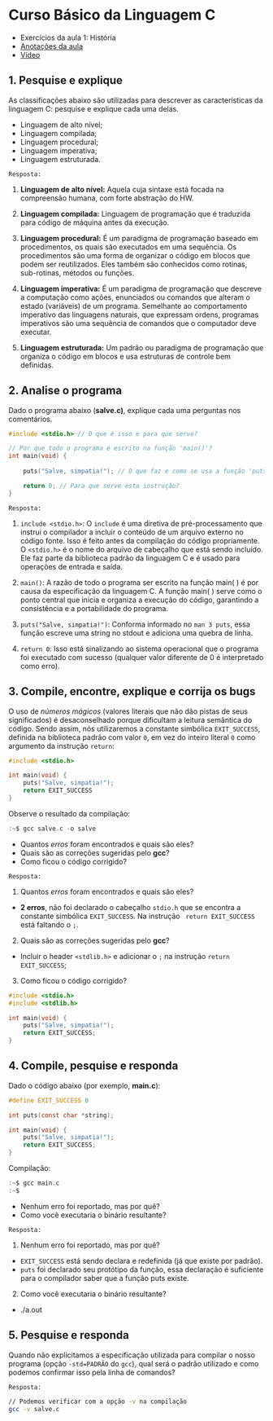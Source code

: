 # Curso Básico da Linguagem C
- Exercícios da aula 1: História
- [Anotações da aula](https://bolha.dev/blau_araujo/cblc/src/commit/643c375aafc14bea7bfa829a7e42bad4dac13ad3/aulas/01-historia/README.org)
- [Vídeo](https://youtu.be/wqJQL5W9FIw)

## 1. Pesquise e explique

As classificações abaixo são utilizadas para descrever as características da
linguagem C: pesquise e explique cada uma delas.

- Linguagem de alto nível;
- Linguagem compilada;
- Linguagem procedural;
- Linguagem imperativa;
- Linguagem estruturada.

`Resposta:`

1. **Linguagem de alto nível:**
Aquela cuja sintaxe está focada na compreensão humana, com forte abstração do HW.

2. **Linguagem compilada:**
Linguagem de programação que é traduzida para código de máquina antes da execução.

3. **Linguagem procedural:** 
É um paradigma de programação baseado em procedimentos, os quais são executados em uma sequência. Os procedimentos são uma forma de organizar o código em blocos que podem ser reutilizados. Eles também são conhecidos como rotinas, sub-rotinas, métodos ou funções.

4. **Linguagem imperativa:**
É um paradigma de programação que descreve a computação como ações, enunciados ou comandos que alteram o estado (variáveis) de um programa. Semelhante ao comportamento imperativo das linguagens naturais, que expressam ordens, programas imperativos são uma sequência de comandos que o computador deve executar.

5. **Linguagem estruturada:**
Um padrão ou paradigma de programação que organiza o código em blocos e usa estruturas de controle bem definidas.

## 2. Analise o programa

Dado o programa abaixo (**salve.c)**, explique cada uma perguntas nos comentários.

```c
#include <stdio.h> // O que é isso e para que serve? 

// Por que todo o programa é escrito na função 'main()'?
int main(void) {
    
    puts("Salve, simpatia!"); // O que faz e como se usa a função 'puts()'?

    return 0; // Para que serve esta instrução? 
}
```
`Resposta:`
1. `include <stdio.h>`:
O `include` é uma diretiva de pré-processamento que instrui o compilador a incluir o conteúdo de um arquivo externo no código fonte. Isso é feito antes da compilação do código propriamente. O `<stdio.h>` é o nome do arquivo de cabeçalho que está sendo incluído. Ele faz parte da biblioteca padrão da linguagem C e é usado para operações de entrada e saída.

2. `main()`:
A razão de todo o programa ser escrito na função main( ) é por causa da especificação da linguagem C. A função main( ) serve como o ponto central que inicia e organiza a execução do código, garantindo a consistência e a portabilidade do programa.

3. `puts("Salve, simpatia!")`: 
Conforma informado no `man 3 puts`, essa função escreve uma string no stdout e adiciona uma quebra de linha.

4. `return 0`: 
Isso está sinalizando ao sistema operacional que o programa foi executado com sucesso (qualquer valor diferente de 0 é interpretado como erro).

## 3. Compile, encontre, explique e corrija os bugs

O uso de *números mágicos* (valores literais que não dão pistas de seus significados) é desaconselhado porque dificultam a leitura semântica do código. Sendo assim, nós utilizaremos a constante simbólica `EXIT_SUCCESS`,
definida na biblioteca padrão com valor `0`, em vez do inteiro literal `0` como argumento da instrução `return`:

```c
#include <stdio.h>

int main(void) {
    puts("Salve, simpatia!");
    return EXIT_SUCCESS
}
```

Observe o resultado da compilação:

```c
:~$ gcc salve.c -o salve
```
- Quantos *erros* foram encontrados e quais são eles?
- Quais são as correções sugeridas pelo **gcc**?
- Como ficou o código corrigido?

`Resposta:`
1. Quantos *erros* foram encontrados e quais são eles?
- **2 erros**, não foi declarado o cabeçalho `stdio.h` que se encontra a constante simbólica `EXIT_SUCCESS`. Na instrução ` return EXIT_SUCCESS` está faltando o `;`.

2. Quais são as correções sugeridas pelo **gcc**?
- Incluir o header `<stdlib.h>` e adicionar o `;` na instrução `return EXIT_SUCCESS`;

3. Como ficou o código corrigido?
```c 
#include <stdio.h>
#include <stdlib.h>

int main(void) {
    puts("Salve, simpatia!");
    return EXIT_SUCCESS;
}
```
## 4. Compile, pesquise e responda

Dado o código abaixo (por exemplo, **main.c**):

```c
#define EXIT_SUCCESS 0

int puts(const char *string);

int main(void) {
    puts("Salve, simpatia!");
    return EXIT_SUCCESS;
}
```

Compilação:

```c
:~$ gcc main.c
:~$
```

- Nenhum erro foi reportado, mas por quê?
- Como você executaria o binário resultante?

`Resposta:`
1. Nenhum erro foi reportado, mas por quê?
- `EXIT_SUCCESS` está sendo declara e redefinida (já que existe por padrão).
- `puts` foi declarado seu protótipo da função, essa declaração é suficiente para o compilador saber que a função puts existe.

2. Como você executaria o binário resultante?
- ./a.out

## 5. Pesquise e responda

Quando não explicitamos a especificação utilizada para compilar o nosso programa
(opção `-std=PADRÃO` do `gcc`), qual será o padrão utilizado e como podemos
confirmar isso pela linha de comandos?

`Resposta:`
```bash
// Podemos verificar com a opção -v na compilação
gcc -v salve.c
```


